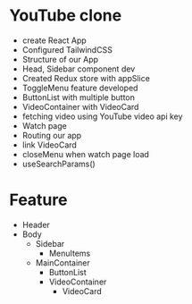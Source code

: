 # YouTube clone

- create React App
- Configured TailwindCSS
- Structure of our App
- Head, Sidebar component dev
- Created Redux store with appSlice
- ToggleMenu feature developed
- ButtonList with multiple button
- VideoContainer with VideoCard
- fetching video using YouTube video api key
- Watch page
- Routing our app
- link VideoCard
- closeMenu when watch page load
- useSearchParams()

# Feature

- Header
- Body
  - Sidebar
    - MenuItems
  - MainContainer
    - ButtonList
    - VideoContainer
      - VideoCard
